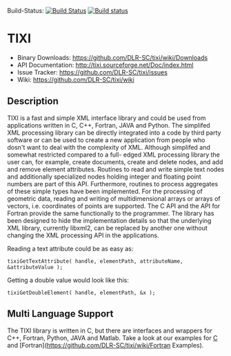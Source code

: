 Build-Status: [![Build Status](https://travis-ci.org/DLR-SC/tixi.svg?branch=master)](https://travis-ci.org/DLR-SC/tixi) [![Build status](https://ci.appveyor.com/api/projects/status/mhcsgq5smp8at4sx/branch/master?svg=true)](https://ci.appveyor.com/project/rainman110/tixi/branch/master)

# TIXI #

 - Binary Downloads:  https://github.com/DLR-SC/tixi/wiki/Downloads
 - API Documentation: http://tixi.sourceforge.net/Doc/index.html
 - Issue Tracker:     https://github.com/DLR-SC/tixi/issues
 - Wiki:              https://github.com/DLR-SC/tixi/wiki
 
## Description ##
TIXI is a fast and simple XML interface library and could be used from applications written in C, C++, Fortran, JAVA and Python.
The simplifed XML processing library can be directly integrated into a code by third party software or can be used to create a new application from people who dosn't want to deal with the complexity of XML. Although simplifed and somewhat restricted compared to a full-
edged XML processing library the user can, for example, create documents, create and delete nodes, and add and remove element attributes. Routines to read and write simple text nodes and additionally specialized nodes holding integer and floating point numbers are part of this API. Furthermore, routines to process aggregates of these simple types have been implemented. For the processing of geometric data, reading and writing of multidimensional arrays or arrays of vectors, i.e. coordinates of points are supported. The C API and the API for Fortran provide the same functionally to the programmer. The library has been designed to hide the implementation details so that the underlying XML library, currently libxml2, can be replaced by another one without changing the XML processing API in the applications.

Reading a text attribute could be as easy as:

```
tixiGetTextAttribute( handle, elementPath, attributeName, &attributeValue );
```

Getting a double value would look like this:
```
tixiGetDoubleElement( handle, elementPath, &x );
```

## Multi Language Support ##
The TIXI library is written in C, but there are interfaces and wrappers for C++, Fortran, Python, JAVA and Matlab. Take a look at our examples for [C](https://github.com/DLR-SC/tixi/wiki/CExamples) and [Fortran](https://github.com/DLR-SC/tixi/wiki/Fortran Examples).

